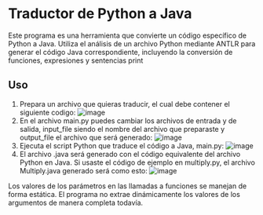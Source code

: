 # Traductor de Python a Java
Este programa es una herramienta que convierte un código específico de Python a Java. Utiliza el análisis de un archivo Python mediante ANTLR para generar el código Java correspondiente, incluyendo la conversión de funciones, expresiones y sentencias print

## Uso
1. Prepara un archivo que quieras traducir, el cual debe contener el siguiente codigo:
    ![image](https://github.com/user-attachments/assets/867f004e-f520-4fe2-9bf9-a8707bc90c75)
2. En el archivo main.py puedes cambiar los archivos de entrada y de salida, input_file siendo el nombre del archivo que preparaste y output_file el archivo que será generado:
   ![image](https://github.com/user-attachments/assets/8bf0999f-3a91-4684-9075-7c7e1e04a71e)
3. Ejecuta el script Python que traduce el código a Java, main.py: ![image](https://github.com/user-attachments/assets/290c540c-e087-463d-b2dd-dcc0acdf11df)
4. El archivo .java será generado con el código equivalente del archivo Python en Java. Si usaste el código de ejemplo en multiply.py, el archivo Multiply.java generado será como esto:
 ![image](https://github.com/user-attachments/assets/03c9b09a-ecda-4eb5-8819-7be7188c1f9a)

Los valores de los parámetros en las llamadas a funciones se manejan de forma estática. El programa no extrae dinámicamente los valores de los argumentos de manera completa todavía.


